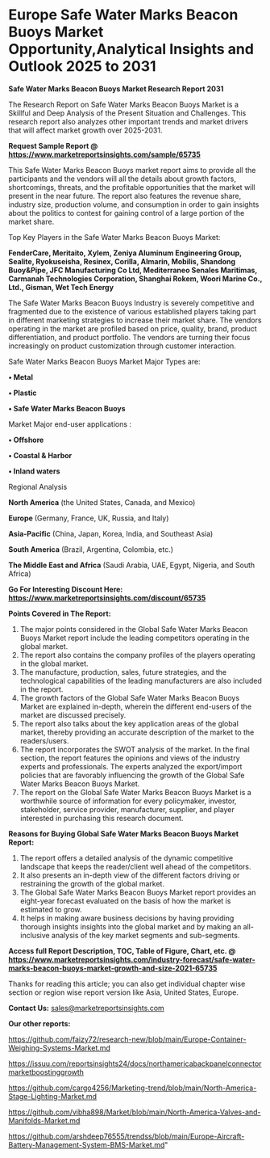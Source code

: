 # Europe Safe Water Marks Beacon Buoys Market Opportunity,Analytical Insights and Outlook 2025 to 2031

<strong>Safe Water Marks Beacon Buoys Market Research Report 2031</strong>

The Research Report on Safe Water Marks Beacon Buoys Market is a Skillful and Deep Analysis of the Present Situation and Challenges. This research report also analyzes other important trends and market drivers that will affect market growth over 2025-2031.

<strong>Request Sample Report @ <a href=https://www.marketreportsinsights.com/sample/65735>https://www.marketreportsinsights.com/sample/65735</a></strong>

This Safe Water Marks Beacon Buoys market report aims to provide all the participants and the vendors will all the details about growth factors, shortcomings, threats, and the profitable opportunities that the market will present in the near future. The report also features the revenue share, industry size, production volume, and consumption in order to gain insights about the politics to contest for gaining control of a large portion of the market share.

Top Key Players in the Safe Water Marks Beacon Buoys Market:

<strong>FenderCare, Meritaito, Xylem, Zeniya Aluminum Engineering Group, Sealite, Ryokuseisha, Resinex, Corilla, Almarin, Mobilis, Shandong Buoy&Pipe, JFC Manufacturing Co Ltd, Mediterraneo Senales Maritimas, Carmanah Technologies Corporation, Shanghai Rokem, Woori Marine Co., Ltd., Gisman, Wet Tech Energy</strong>

The Safe Water Marks Beacon Buoys Industry is severely competitive and fragmented due to the existence of various established players taking part in different marketing strategies to increase their market share. The vendors operating in the market are profiled based on price, quality, brand, product differentiation, and product portfolio. The vendors are turning their focus increasingly on product customization through customer interaction.

Safe Water Marks Beacon Buoys Market Major Types are:

<strong>• Metal

• Plastic

• Safe Water Marks Beacon Buoys</strong>

Market Major end-user applications :

<strong>• Offshore

• Coastal & Harbor

• Inland waters</strong>

Regional Analysis

</u><strong><b>North America</b></strong> (the United States, Canada, and Mexico)

<strong><b>Europe </b></strong>(Germany, France, UK, Russia, and Italy)

<strong><b>Asia-Pacific</b></strong> (China, Japan, Korea, India, and Southeast Asia)

<strong><b>South America</b></strong> (Brazil, Argentina, Colombia, etc.)

<strong><b>The Middle East and Africa</b></strong> (Saudi Arabia, UAE, Egypt, Nigeria, and South Africa)

<strong>Go For Interesting Discount Here: <a href=https://www.marketreportsinsights.com/discount/65735>https://www.marketreportsinsights.com/discount/65735</a></strong>

<strong>Points Covered in The Report:</strong>
<ol>
  <li>The major points considered in the Global Safe Water Marks Beacon Buoys Market report include the leading competitors operating in the global market.</li>
  <li>The report also contains the company profiles of the players operating in the global market.</li>
  <li>The manufacture, production, sales, future strategies, and the technological capabilities of the leading manufacturers are also included in the report.</li>
  <li>The growth factors of the Global Safe Water Marks Beacon Buoys Market are explained in-depth, wherein the different end-users of the market are discussed precisely.</li>
  <li>The report also talks about the key application areas of the global market, thereby providing an accurate description of the market to the readers/users.</li>
  <li>The report incorporates the SWOT analysis of the market. In the final section, the report features the opinions and views of the industry experts and professionals. The experts analyzed the export/import policies that are favorably influencing the growth of the Global Safe Water Marks Beacon Buoys Market.</li>
  <li>The report on the Global Safe Water Marks Beacon Buoys Market is a worthwhile source of information for every policymaker, investor, stakeholder, service provider, manufacturer, supplier, and player interested in purchasing this research document.</li>
</ol>
<strong>Reasons for Buying Global Safe Water Marks Beacon Buoys Market Report:</strong>

<ol>
  <li>The report offers a detailed analysis of the dynamic competitive landscape that keeps the reader/client well ahead of the competitors.</li>
  <li>It also presents an in-depth view of the different factors driving or restraining the growth of the global market.</li>
  <li>The Global Safe Water Marks Beacon Buoys Market report provides an eight-year forecast evaluated on the basis of how the market is estimated to grow.</li>
  <li>It helps in making aware business decisions by having providing thorough insights insights into the global market and by making an all-inclusive analysis of the key market segments and sub-segments.</li>
</ol>
<strong>Access full Report Description, TOC, Table of Figure, Chart, etc. @ <a href=https://www.marketreportsinsights.com/industry-forecast/safe-water-marks-beacon-buoys-market-growth-and-size-2021-65735>https://www.marketreportsinsights.com/industry-forecast/safe-water-marks-beacon-buoys-market-growth-and-size-2021-65735</a></strong>


Thanks for reading this article; you can also get individual chapter wise section or region wise report version like Asia, United States, Europe.

<strong>Contact Us:</strong>
sales@marketreportsinsights.com

<strong>Our other reports:</strong>

<a href=https://github.com/faizy72/research-new/blob/main/Europe-Container-Weighing-Systems-Market.md>https://github.com/faizy72/research-new/blob/main/Europe-Container-Weighing-Systems-Market.md</a>

<a href=https://issuu.com/reportsinsights24/docs/northamericabackpanelconnectormarketboostinggrowth>https://issuu.com/reportsinsights24/docs/northamericabackpanelconnectormarketboostinggrowth</a>

<a href=https://github.com/cargo4256/Marketing-trend/blob/main/North-America-Stage-Lighting-Market.md>https://github.com/cargo4256/Marketing-trend/blob/main/North-America-Stage-Lighting-Market.md</a>

<a href=https://github.com/vibha898/Market/blob/main/North-America-Valves-and-Manifolds-Market.md>https://github.com/vibha898/Market/blob/main/North-America-Valves-and-Manifolds-Market.md</a>

<a href=https://github.com/arshdeep76555/trendss/blob/main/Europe-Aircraft-Battery-Management-System-BMS-Market.md>https://github.com/arshdeep76555/trendss/blob/main/Europe-Aircraft-Battery-Management-System-BMS-Market.md</a>"

